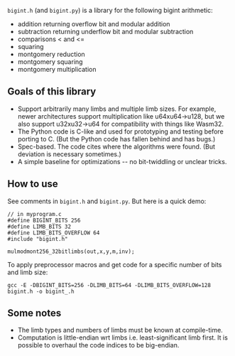 `bigint.h` (and `bigint.py`) is a library for the following bigint arithmetic:
 - addition returning overflow bit and modular addition
 - subtraction returning underflow bit and modular subtraction
 - comparisons < and <=
 - squaring
 - montgomery reduction
 - montgomery squaring
 - montgomery multiplication

## Goals of this library
 - Support arbitrarily many limbs and multiple limb sizes. For example, newer architectures support multiplication like u64xu64->u128, but we also support u32xu32->u64 for compatibility with things like Wasm32.
 - The Python code is C-like and used for prototyping and testing before porting to C. (But the Python code has fallen behind and has bugs.)
 - Spec-based. The code cites where the algorithms were found. (But deviation is necessary sometimes.)
 - A simple baseline for optimizations -- no bit-twiddling or unclear tricks.

## How to use

See comments in `bigint.h` and `bigint.py`. But here is a quick demo:
```
// in myprogram.c
#define BIGINT_BITS 256
#define LIMB_BITS 32
#define LIMB_BITS_OVERFLOW 64
#include "bigint.h"

mulmodmont256_32bitlimbs(out,x,y,m,inv);
```

To apply preprocessor macros and get code for a specific number of bits and limb size:
```
gcc -E -DBIGINT_BITS=256 -DLIMB_BITS=64 -DLIMB_BITS_OVERFLOW=128 bigint.h -o bigint_.h
```

## Some notes
 - The limb types and numbers of limbs must be known at compile-time.
 - Computation is little-endian wrt limbs i.e. least-significant limb first. It is possible to overhaul the code indices to be big-endian.

